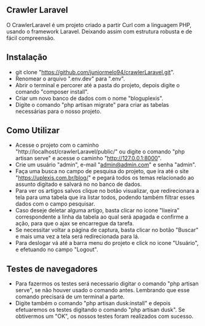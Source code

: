
## Crawler Laravel

O CrawlerLaravel é um projeto criado a partir Curl com a linguagem PHP, usando o framework Laravel. Deixando assim com estrutura robusta e de fácil compreensão.

## Instalação

- git clone "https://github.com/juniormelo94/crawlerLaravel.git".
- Renomear o arquivo ".env.dev" para ".env".
- Abrir o terminal e percorer até a pasta do projeto, depois digite o comando "composer install".
- Criar um novo banco de dados com o nome "bloguplexis".
- Digite o comando "php artisan migrate" para criar as tabelas necessárias para o nosso projeto.

## Como Utilizar

- Acesse o projeto com o caminho "http://localhost/crawlerLaravel/public/" ou digite o comando "php artisan serve" e acesse o caminho "http://127.0.0.1:8000".
- Crie um usuário "admin", e-mail "admin@admin.com" e senha  "admin".
- Faça uma busca no campo de pesquisa do projeto, que ira até o site "https://uplexis.com.br/blog/" e pegará todos os temas relacionado ao assunto digitado e salvará no no banco de dados.
- Para ver os artigos salvos clique no botão visualizar, que redirecionara a tela para uma tabela que ira listar todos, podendo também filtrar esses dados com o campo pesquisar.
- Caso deseje deletar alguma artigo, basta clicar no icone "lixeira" correspondente a linha da tabela ao qual será apagada e confirme a ação, para que o ajax se encarregue da tarefa.
- Se necessitar voltar a página de captura, basta clicar no botão "Buscar" e mais uma vez a tela será redirecionada para lá.
- Para deslogar vá até a barra menu do projeto e click no icone "Usuário", e efetuando no campo "Logout".

## Testes de navegadores

- Para fazermos os testes será necessario digitar o comando "php artisan serve", se não  houver usado o comando antes. Lembrando que esse comando precisará de um terminal a parte.
- Digite também o comando "php artisan dusk:install" e depois efetuaremos os testes digitando o comando "php artisan dusk". Se obtivermos um "OK", os nossos testes foram realizados com sucesso.



